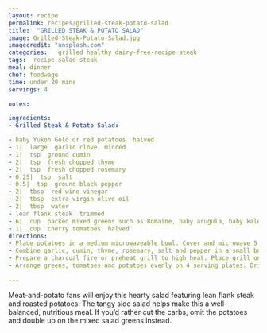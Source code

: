 ```yaml
---
layout: recipe
permalink: recipes/grilled-steak-potato-salad
title:  "GRILLED STEAK & POTATO SALAD"
image: Grilled-Steak-Potato-Salad.jpg
imagecredit: "unsplash.com"
categories:   grilled healthy dairy-free-recipe steak
tags:  recipe salad steak
meal: dinner
chef: foodwage
time: under 20 mins
servings: 4

notes:

ingredients:
- Grilled Steak & Potato Salad:

- baby Yukon Gold or red potatoes  halved
- 1|  large  garlic clove  minced
- 1|  tsp  ground cumin
- 2|  tsp  fresh chopped thyme
- 2|  tsp  fresh chopped rosemary
- 0.25|  tsp  salt
- 0.5|  tsp  ground black pepper
- 2|  tbsp  red wine vinegar
- 2|  tbsp  extra virgin olive oil
- 2|  tbsp  water
- lean flank steak  trimmed
- 6|  cup  packed mixed greens such as Romaine, baby arugula, baby kale or spinach
- 1|  cup  cherry tomatoes  halved
directions:
- Place potatoes in a medium microwaveable bowl. Cover and microwave 5 minutes or until slightly tender. Cool to room temperature.
- Combine garlic, cumin, thyme, rosemary, salt and pepper in a small bowl. Stir in vinegar, olive oil and water. Place 3 tablespoons dressing in a large plastic zip top bag or glass baking dish; add steak and potatoes. Seal bag or cover bowl, and marinate in the refrigerator for 30 minutes-4 hours until ready to grill. Reserve remaining dressing for the salad.
- Prepare a charcoal fire or preheat grill to high heat. Place grill on grill rack, and coat with cooking spray. Grill steak, 6 minutes on each side for medium, or until desired degree of doneness. Let rest 5-10 minutes before slicing. Grill potatoes 3 minutes on each side or until cooked through and tender.
- Arrange greens, tomatoes and potatoes evenly on 4 serving plates. Drizzle evenly with remaining dressing. Cut steak diagonally across grain into thin slices and arrange over salad.

---
```

Meat-and-potato fans will enjoy this hearty salad featuring lean flank steak and roasted potatoes. The tangy side salad helps make this a well-balanced, nutritious meal. If you’d rather cut the carbs, omit the potatoes and double up on the mixed salad greens instead.